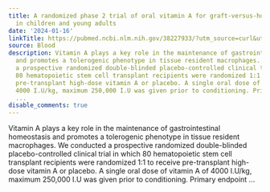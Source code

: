 ```yaml
---
title: A randomized phase 2 trial of oral vitamin A for graft-versus-host disease
  in children and young adults
date: '2024-01-16'
linkTitle: https://pubmed.ncbi.nlm.nih.gov/38227933/?utm_source=curl&utm_medium=rss&utm_campaign=journals&utm_content=7603509&fc=None&ff=20240117170552&v=2.18.0
source: Blood
description: Vitamin A plays a key role in the maintenance of gastrointestinal homeostasis
  and promotes a tolerogenic phenotype in tissue resident macrophages. We conducted
  a prospective randomized double-blinded placebo-controlled clinical trial in which
  80 hematopoietic stem cell transplant recipients were randomized 1:1 to receive
  pre-transplant high-dose vitamin A or placebo. A single oral dose of vitamin A of
  4000 I.U/kg, maximum 250,000 I.U was given prior to conditioning. Primary endpoint
  ...
disable_comments: true
---
```

Vitamin A plays a key role in the maintenance of gastrointestinal homeostasis and promotes a tolerogenic phenotype in tissue resident macrophages. We conducted a prospective randomized double-blinded placebo-controlled clinical trial in which 80 hematopoietic stem cell transplant recipients were randomized 1:1 to receive pre-transplant high-dose vitamin A or placebo. A single oral dose of vitamin A of 4000 I.U/kg, maximum 250,000 I.U was given prior to conditioning. Primary endpoint ...